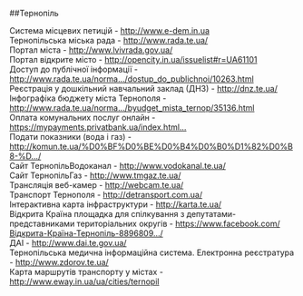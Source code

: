##Тернопіль

Система місцевих петицій - http://www.e-dem.in.ua  
Тернопільська міська рада - http://www.rada.te.ua/  
Портал міста - http://www.lvivrada.gov.ua/  
Портал відкрите місто - http://opencity.in.ua/issuelist#r=UA61101  
Доступ до публічної інформації - http://www.rada.te.ua/norma…/dostup_do_publichnoi/10263.html  
Реєстрація у дошкільний навчальний заклад (ДНЗ) - http://dnz.te.ua/  
Інфографіка бюджету міста Тернополя - http://www.rada.te.ua/norma…/byudget_mista_ternop/35136.html  
Оплата комунальних послуг онлайн - https://mypayments.privatbank.ua/index.html…  
Подати показники (вода і газ) - http://komun.te.ua/%D0%BF%D0%BE%D0%B4%D0%B0%D1%82%D0%B8-%D…/  
Cайт ТернопільВодоканал - http://www.vodokanal.te.ua/  
Cайт ТернопільГаз - http://www.tmgaz.te.ua/  
Трансляція веб-камер - http://webcam.te.ua/  
Транспорт Тернополя - http://detransport.com.ua/  
Інтерактивна карта інфраструктури - http://karta.te.ua/  
Відкрита Країна	площадка для спілкування з депутатами-представниками територіальних округів - https://www.facebook.com/Відкрита-Країна-Тернопіль-8896809…/  
ДАІ - http://www.dai.te.gov.ua/  
Тернопільська медична інформаційна система. Електронна реєстратура - http://www.zdorov.te.ua/  
Карта маршрутів транспорту у містах - http://www.eway.in.ua/ua/cities/ternopil  